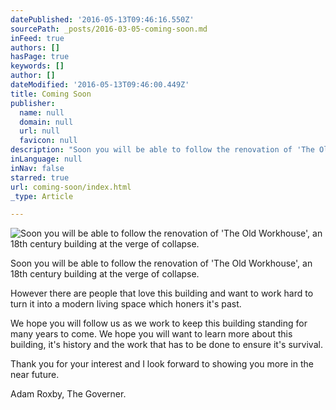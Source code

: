```yaml
---
datePublished: '2016-05-13T09:46:16.550Z'
sourcePath: _posts/2016-03-05-coming-soon.md
inFeed: true
authors: []
hasPage: true
keywords: []
author: []
dateModified: '2016-05-13T09:46:00.449Z'
title: Coming Soon
publisher:
  name: null
  domain: null
  url: null
  favicon: null
description: "Soon you will be able to follow the renovation of 'The Old Workhouse', an 18th century building at the verge of collapse."
inLanguage: null
inNav: false
starred: true
url: coming-soon/index.html
_type: Article

---
```

![Soon you will be able to follow the renovation of 'The Old Workhouse', an 18th century building at the verge of collapse.](https://s3-us-west-2.amazonaws.com/the-grid-img/p/a3f8b7072340cc4e208ca23dafcf1fc5d749ec2a.jpg)

Soon you will be able to follow the renovation of 'The Old Workhouse', an 18th century building at the verge of collapse.

However there are people that love this building and want to work hard to turn it into a modern living space which honers it's past.

We hope you will follow us as we work to keep this building standing for many years to come. We hope you will want to learn more about this building, it's history and the work that has to be done to ensure it's survival.

Thank you for your interest and I look forward to showing you more in the near future.

Adam Roxby, The Governer.